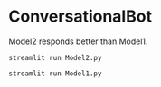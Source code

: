 # ConversationalBot

Model2 responds better than Model1.


```
streamlit run Model2.py
```




```
streamlit run Model1.py
```
